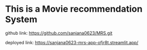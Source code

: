 # This is a Movie recommendation System 

github link: https://github.com/sanjana0623/MRS.git

deployed link: https://sanjana0623-mrs-app-ofjr8t.streamlit.app/
